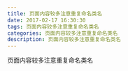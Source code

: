 ```yaml
---
title: 页面内容较多注意重复命名类名
date: 2017-02-17 16:30:30
tags: 页面内容较多注意重复命名类名
categories: 页面内容较多注意重复命名类名
description: 页面内容较多注意重复命名类名
---
```


页面内容较多注意重复命名类名